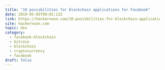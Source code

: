```yaml
---
title: "10 possibilities for blockchain applications for Facebook"
date: 2019-05-05T00:01:13Z
link: https://hackernoon.com/10-possibilities-for-blockchain-applications-for-facebook-a9ae7a41f3e5?source=rss----3a8144eabfe3---4
site: hackernoon.com
topic: dev
category:
  - facebook-blockchain
  - bitcoin
  - blockchain
  - cryptocurrency
  - facebook
draft: false
---
```

